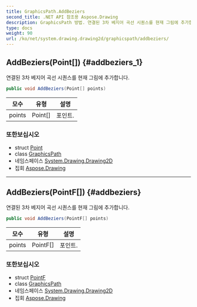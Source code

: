 ```yaml
---
title: GraphicsPath.AddBeziers
second_title: .NET API 참조용 Aspose.Drawing
description: GraphicsPath 방법. 연결된 3차 베지어 곡선 시퀀스를 현재 그림에 추가합니다.
type: docs
weight: 90
url: /ko/net/system.drawing.drawing2d/graphicspath/addbeziers/
---
```

## AddBeziers(Point[]) {#addbeziers_1}

연결된 3차 베지어 곡선 시퀀스를 현재 그림에 추가합니다.

```csharp
public void AddBeziers(Point[] points)
```

| 모수 | 유형 | 설명 |
| --- | --- | --- |
| points | Point[] | 포인트. |

### 또한보십시오

* struct [Point](../../../system.drawing/point/)
* class [GraphicsPath](../)
* 네임스페이스 [System.Drawing.Drawing2D](../../graphicspath/)
* 집회 [Aspose.Drawing](../../../)

---

## AddBeziers(PointF[]) {#addbeziers}

연결된 3차 베지어 곡선 시퀀스를 현재 그림에 추가합니다.

```csharp
public void AddBeziers(PointF[] points)
```

| 모수 | 유형 | 설명 |
| --- | --- | --- |
| points | PointF[] | 포인트. |

### 또한보십시오

* struct [PointF](../../../system.drawing/pointf/)
* class [GraphicsPath](../)
* 네임스페이스 [System.Drawing.Drawing2D](../../graphicspath/)
* 집회 [Aspose.Drawing](../../../)


